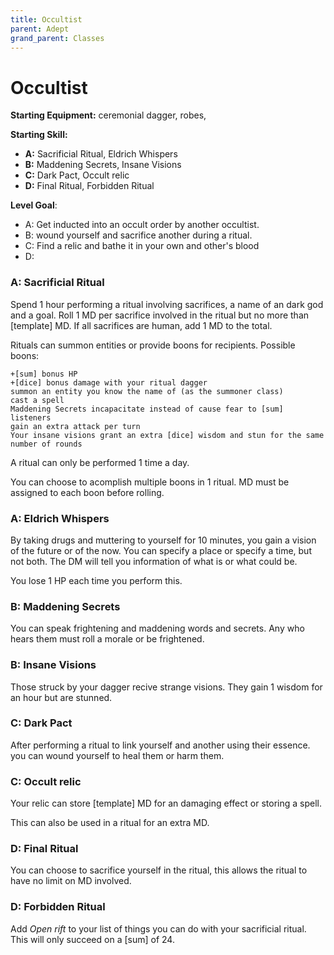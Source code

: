 ```yaml
---
title: Occultist
parent: Adept
grand_parent: Classes
---
```


# Occultist


**Starting Equipment:** ceremonial dagger, robes, 

**Starting Skill:** 

+ **A:** Sacrificial Ritual, Eldrich Whispers
+ **B:** Maddening Secrets, Insane Visions
+ **C:** Dark Pact, Occult relic
+ **D:** Final Ritual, Forbidden Ritual

**Level Goal**: 

+ A: Get inducted into an occult order by another occultist.
+ B: wound yourself and sacrifice another during a ritual.
+ C: Find a relic and bathe it in your own and other's blood
+ D: 

### A: Sacrificial Ritual 

Spend 1 hour performing a ritual involving sacrifices, a name of an dark god
and a goal. 
Roll 1 MD per sacrifice involved in the ritual but no more than [template] MD.
If all sacrifices are human, add 1 MD to the total. 

Rituals can summon entities or provide boons for recipients.
Possible boons:

    +[sum] bonus HP
    +[dice] bonus damage with your ritual dagger
    summon an entity you know the name of (as the summoner class)
    cast a spell
    Maddening Secrets incapacitate instead of cause fear to [sum] listeners
    gain an extra attack per turn
    Your insane visions grant an extra [dice] wisdom and stun for the same
    number of rounds

A ritual can only be performed 1 time a day. 

You can choose to acomplish multiple boons in 1 ritual. MD must be assigned to
each boon before rolling.

### A: Eldrich Whispers

By taking drugs and muttering to yourself for 10 minutes, you gain a vision of
the future or of the now. You can specify a place or specify a time, but not
both. The DM will tell you information of what is or what could be. 

You lose 1 HP each time you perform this. 

### B: Maddening Secrets

You can speak frightening and maddening words and secrets. Any who hears them
must roll a morale or be frightened. 

### B: Insane Visions

Those struck by your dagger recive strange visions. They gain 1 wisdom for an
hour but are stunned. 

### C: Dark Pact

After performing a ritual to link yourself and another using their essence. 
you can wound yourself to heal them or harm them. 

### C: Occult relic

Your relic can store [template] MD for an damaging effect or storing a spell. 

This can also be used in a ritual for an extra MD. 

### D: Final Ritual

You can choose to sacrifice yourself in the ritual, this allows the ritual to
have no limit on MD involved. 

### D: Forbidden Ritual

Add *Open rift* to your list of things you can do with your sacrificial ritual. 
This will only succeed on a [sum] of 24. 
